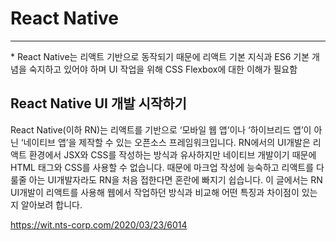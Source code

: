 # React Native

------

\* React Native는 리액트 기반으로 동작되기 때문에 리액트 기본 지식과 ES6 기본 개념을 숙지하고 있어야 하며 UI 작업을 위해 CSS Flexbox에 대한 이해가 필요함



## React Native UI 개발 시작하기

React Native(이하 RN)는 리액트를 기반으로 ‘모바일 웹 앱’이나 ‘하이브리드 앱’이 아닌 ‘네이티브 앱’을 제작할 수 있는 오픈소스 프레임워크입니다.
RN에서의 UI개발은 리액트 환경에서 JSX와 CSS를 작성하는 방식과 유사하지만 네이티브 개발이기 때문에 HTML 태그와 CSS를 사용할 수 없습니다.
때문에 마크업 작성에 능숙하고 리액트를 다룰줄 아는 UI개발자라도 RN을 처음 접한다면 혼란에 빠지기 쉽습니다.
이 글에서는 RN UI개발이 리액트를 사용해 웹에서 작업하던 방식과 비교해 어떤 특징과 차이점이 있는지 알아보려 합니다.

https://wit.nts-corp.com/2020/03/23/6014